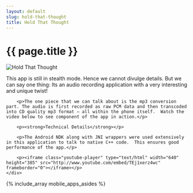 ```yaml
---
layout: default
slug: hold-that-thought
title: Hold That Thought
---
```

<div class="span9">
	<h1>{{ page.title }}</h1>
	<div class="row-fluid">
		<div class="span5 main-image-container">
			<img src="/images/hold_that_thought.png" alt="Hold That Thought" title="Hold That Thought" />
		</div>
		<p>This app is still in stealth mode. Hence we cannot divulge details.  But we can say one thing: Its an audio recording application with a very interesting and unique twist!</p>

		<p>The one piece that we can talk about is the mp3 conversion part. The audio is first recorded as raw PCM data and then transcoded into CD quality mp3 format – all within the phone itself.  Watch the video below to see component of the app in action.</p>

		<p><strong>Technical Details</strong></p>

		<p>The Android NDK along with JNI wrappers were used extensively in this application to talk to native C++ code.  This ensures good performance of the app.</p>

		<p><iframe class="youtube-player" type="text/html" width="640" height="385" src="http://www.youtube.com/embed/TEj1xerz4wc" frameborder="0"></iframe></p>
	</div>
</div>
<div class="sidebar-nav span3">
  {% include_array mobile_apps_asides %}
</div>

